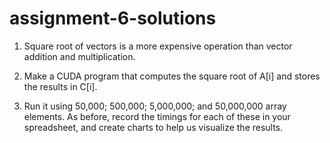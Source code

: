 # assignment-6-solutions

1. Square root of vectors is a more expensive operation than vector addition and
multiplication.

2. Make a CUDA program that computes the square root of A[i] and stores the results in
C[i].

3. Run it using 50,000; 500,000; 5,000,000; and 50,000,000 array elements. As before,
record the timings for each of these in your spreadsheet, and create charts to help us
visualize the results.
